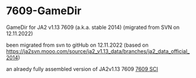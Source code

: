 # 7609-GameDir

GameDir for JA2 v1.13 7609 (a.k.a. stable 2014) (migrated from SVN on 12.11.2022)

been migrated from svn to gitHub on 12.11.2022 (based on https://ja2svn.mooo.com/source/ja2_v1.13_data/branches/ja2_data_official_2014)

an alraedy fully assembled version of JA2v1.13 7609 [7609 SCI](http://www.mediafire.com/file/12jqupe1q2ksa3b/7609_SCI.7z/file)
